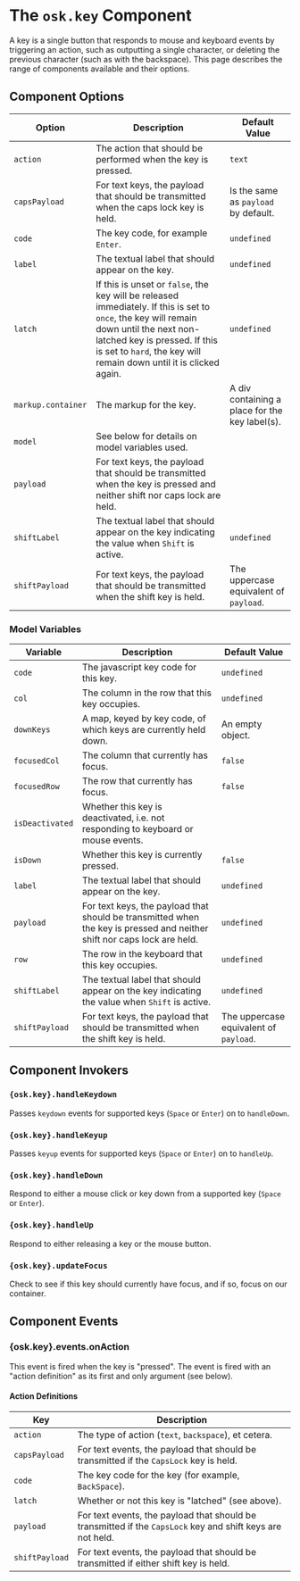 # The `osk.key` Component

A key is a single button that responds to mouse and keyboard events by triggering an action, such as outputting a
single character, or deleting the previous character (such as with the backspace).  This page describes the range of
components available and their options.

## Component Options

| Option             | Description | Default Value |
| ------------------ | ----------- | ------------- |
| `action`           | The action that should be performed when the key is pressed. | `text` |
| `capsPayload`      | For text keys, the payload that should be transmitted when the caps lock key is held. | Is the same as `payload` by default. | The uppercase equivalent of `payload`. |
| `code`             | The key code, for example `Enter`. | `undefined` |
| `label`            | The textual label that should appear on the key. | `undefined` |
| `latch`            | If this is unset or `false`, the key will be released immediately.  If this is set to `once`, the key will remain down until the next non-latched key is pressed.  If this is set to `hard`, the key will remain down until it is clicked again. | `undefined` |
| `markup.container` | The markup for the key. | A div containing a place for the key label(s). |
| `model`            | See below for details on model variables used. | |
| `payload`          | For text keys, the payload that should be transmitted when the key is pressed and neither shift nor caps lock are held. | |
| `shiftLabel`       | The textual label that should appear on the key indicating the value when `Shift` is active. | `undefined` |
| `shiftPayload`     | For text keys, the payload that should be transmitted when the shift key is held. | The uppercase equivalent of `payload`. |

### Model Variables

| Variable        | Description | Default Value |
| --------------- | ----------- | ------------- |
| `code`          | The javascript key code for this key. | `undefined` |
| `col`           | The column in the row that this key occupies. | `undefined` |
| `downKeys`      | A map, keyed by key code, of which keys are currently held down. | An empty object. |
| `focusedCol`    | The column that currently has focus. | `false` |
| `focusedRow`    | The row that currently has focus. | `false` |
| `isDeactivated` | Whether this key is deactivated, i.e. not responding to keyboard or mouse events. |
| `isDown`        | Whether this key is currently pressed. | `false` |
| `label`         | The textual label that should appear on the key. | `undefined` |
| `payload`       | For text keys, the payload that should be transmitted when the key is pressed and neither shift nor caps lock are held. | `undefined` |
| `row`           | The row in the keyboard that this key occupies. | `undefined` |
| `shiftLabel`    | The textual label that should appear on the key indicating the value when `Shift` is active. | `undefined` |
| `shiftPayload`  | For text keys, the payload that should be transmitted when the shift key is held. | The uppercase equivalent of `payload`. | `undefined` |

## Component Invokers

### `{osk.key}.handleKeydown`

Passes `keydown` events for supported keys (`Space` or `Enter`) on to `handleDown`.

### `{osk.key}.handleKeyup`

Passes `keyup` events for supported keys (`Space` or `Enter`) on to `handleUp`.

### `{osk.key}.handleDown`

Respond to either a mouse click or key down from a supported key (`Space` or `Enter`).

### `{osk.key}.handleUp`

Respond to either releasing a key or the mouse button.

### `{osk.key}.updateFocus`

Check to see if this key should currently have focus, and if so, focus on our container.

## Component Events

### {osk.key}.events.onAction

This event is fired when the key is "pressed".  The event is fired with an "action definition" as its first and only
argument (see below).

#### Action Definitions

| Key            | Description |
| -------------- | ----------- |
| `action`       | The type of action (`text`, `backspace`), et cetera. |
| `capsPayload`  | For text events, the payload that should be transmitted if the `CapsLock` key is held. |
| `code`         | The key code for the key (for example, `BackSpace`). |
| `latch`        | Whether or not this key is "latched" (see above). |
| `payload`      | For text events, the payload that should be transmitted if the `CapsLock` key and shift keys are not held. |
| `shiftPayload` | For text events, the payload that should be transmitted if either shift key is held. |
